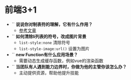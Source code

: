 # 前端3+1
- `` **说说你对制表符的理解，它有什么作用？**
  - [参考文章](https://blog.csdn.net/boyinnju/article/details/6877087)
- `` **如何清除li列表的符号，改成图片背景**
  - `list-style:none` 清除符号
  - `list-style-image:url()` 设置为图片
- `` **new Function有什么应用场景？**
  - 需要动态生成缓存函数，例如vue的渲染函数
- `` **当团队有人遇到能力边界时，你做为他的主管你该怎么办？**
  - 主动提供资源，帮助他提升技能